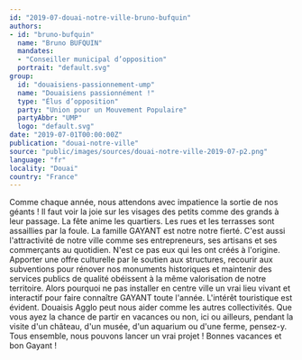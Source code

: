 ```yaml
---
id: "2019-07-douai-notre-ville-bruno-bufquin"
authors:
- id: "bruno-bufquin"
  name: "Bruno BUFQUIN"
  mandates: 
  - "Conseiller municipal d’opposition"
  portrait: "default.svg"
group:
  id: "douaisiens-passionnement-ump"
  name: "Douaisiens passionnément !"
  type: "Élus d’opposition"
  party: "Union pour un Mouvement Populaire"
  partyAbbr: "UMP"
  logo: "default.svg"
date: "2019-07-01T00:00:00Z"
publication: "douai-notre-ville"
source: "public/images/sources/douai-notre-ville-2019-07-p2.png"
language: "fr"
locality: "Douai"
country: "France"
---
```


Comme chaque année, nous attendons avec impatience la sortie de nos géants ! Il faut voir la joie sur les visages des petits comme des grands à leur passage. La fête anime les quartiers. Les rues et les terrasses sont assaillies par la foule. La famille GAYANT est notre notre fierté. C'est aussi l'attractivité de notre ville comme ses entrepreneurs, ses artisans et ses commerçants au quotidien. N'est ce pas eux qui les ont créés à l'origine. Apporter une offre culturelle par le soutien aux structures, recourir aux subventions pour rénover nos  monuments historiques et maintenir des services publics de qualité obéissent à la même valorisation de notre territoire. Alors pourquoi ne pas installer en centre ville un vrai lieu vivant et interactif pour faire connaître GAYANT toute l'année. L'intérêt touristique est évident. Douaisis Agglo peut nous aider comme les autres collectivités. Que vous ayez la chance de partir en vacances ou non, ici ou ailleurs, pendant la visite d'un château, d'un musée, d'un aquarium ou d'une ferme, pensez-y. Tous ensemble, nous pouvons lancer un vrai projet ! Bonnes vacances et bon Gayant !
